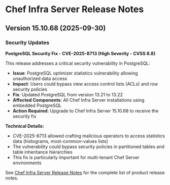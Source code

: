 # Chef Infra Server Release Notes

## Version 15.10.68 (2025-09-30)

### Security Updates

**PostgreSQL Security Fix - CVE-2025-8713 (High Severity - CVSS 8.8)**

This release addresses a critical security vulnerability in PostgreSQL:

- **Issue**: PostgreSQL optimizer statistics vulnerability allowing unauthorized data access
- **Impact**: Users could bypass view access control lists (ACLs) and row security policies 
- **Fix**: Updated PostgreSQL from version 13.21 to 13.22
- **Affected Components**: All Chef Infra Server installations using embedded PostgreSQL
- **Action Required**: Upgrade to Chef Infra Server 15.10.68 to receive the security fix

**Technical Details:**
- CVE-2025-8713 allowed crafting malicious operators to access statistics data (histograms, most-common-values lists) 
- The vulnerability could bypass security policies in partitioned tables and table inheritance hierarchies
- This fix is particularly important for multi-tenant Chef Server environments

See [Chef Infra Server Release Notes](https://docs.chef.io/release_notes_server) for the complete list of product release notes.

